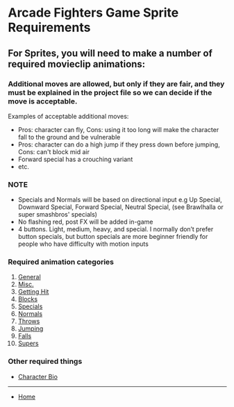 # Arcade Fighters Game Sprite Requirements

## For Sprites, you will need to make a number of required movieclip animations:

### Additional moves are allowed, but only if they are fair, and they must be explained in the project file so we can decide if the move is acceptable.
Examples of acceptable additional moves: 
- Pros: character can fly, Cons: using it too long will make the character fall to the ground and be vulnerable
- Pros: character can do a high jump if they press down before jumping, Cons: can't block mid air
- Forward special has a crouching variant
- etc.

### NOTE
- Specials and Normals will be based on directional input e.g Up Special, Downward Special, Forward Special, Neutral Special, (see Brawlhalla or super smashbros' specials)
- No flashing red, post FX will be added in-game
- 4 buttons. Light, medium, heavy, and special. I normally don’t prefer button specials, but button specials are more beginner friendly for people who have difficulty with motion inputs

### Required animation categories
1. [General](./general)
2. [Misc.](./misc)
3. [Getting Hit](./getting-hit)
4. [Blocks](./blocks)
5. [Specials](./specials)
6. [Normals](./normals)
7. [Throws](./throws)
8. [Jumping](./jumping)
9. [Falls](./falls)
10. [Supers](./supers)

### Other required things
- [Character Bio](./bio)

---

- [Home](../)
